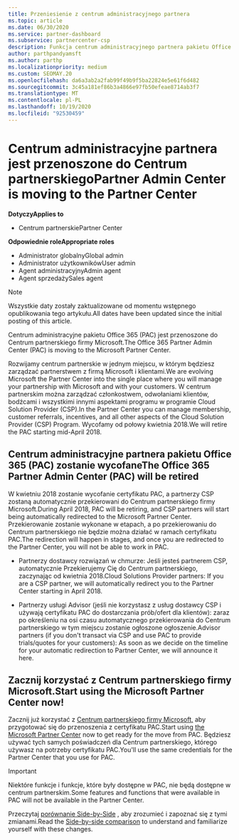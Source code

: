 ```yaml
---
title: Przeniesienie z centrum administracyjnego partnera
ms.topic: article
ms.date: 06/30/2020
ms.service: partner-dashboard
ms.subservice: partnercenter-csp
description: Funkcja centrum administracyjnego partnera pakietu Office 365 jest przenoszona do Centrum partnerskiego. Dowiedz się, co to oznacza i jak można zrobić w centrum partnerskim.
author: parthpandyamsft
ms.author: parthp
ms.localizationpriority: medium
ms.custom: SEOMAY.20
ms.openlocfilehash: da6a3ab2a2fab99f49b9f5ba22824e5e61f6d482
ms.sourcegitcommit: 3c45a181ef86b3a4866e97fb50efeae8714ab3f7
ms.translationtype: MT
ms.contentlocale: pl-PL
ms.lasthandoff: 10/19/2020
ms.locfileid: "92530459"
---
```

# <a name="partner-admin-center-is-moving-to-the-partner-center"></a><span data-ttu-id="26512-104">Centrum administracyjne partnera jest przenoszone do Centrum partnerskiego</span><span class="sxs-lookup"><span data-stu-id="26512-104">Partner Admin Center is moving to the Partner Center</span></span>

<span data-ttu-id="26512-105">**Dotyczy**</span><span class="sxs-lookup"><span data-stu-id="26512-105">**Applies to**</span></span>

- <span data-ttu-id="26512-106">Centrum partnerskie</span><span class="sxs-lookup"><span data-stu-id="26512-106">Partner Center</span></span>

<span data-ttu-id="26512-107">**Odpowiednie role**</span><span class="sxs-lookup"><span data-stu-id="26512-107">**Appropriate roles**</span></span>
- <span data-ttu-id="26512-108">Administrator globalny</span><span class="sxs-lookup"><span data-stu-id="26512-108">Global admin</span></span>
- <span data-ttu-id="26512-109">Administrator użytkowników</span><span class="sxs-lookup"><span data-stu-id="26512-109">User admin</span></span>
- <span data-ttu-id="26512-110">Agent administracyjny</span><span class="sxs-lookup"><span data-stu-id="26512-110">Admin agent</span></span>
- <span data-ttu-id="26512-111">Agent sprzedaży</span><span class="sxs-lookup"><span data-stu-id="26512-111">Sales agent</span></span>

> [!NOTE]  
> <span data-ttu-id="26512-112">Wszystkie daty zostały zaktualizowane od momentu wstępnego opublikowania tego artykułu.</span><span class="sxs-lookup"><span data-stu-id="26512-112">All dates have been updated since the initial posting of this article.</span></span>

<span data-ttu-id="26512-113">Centrum administracyjne pakietu Office 365 (PAC) jest przenoszone do Centrum partnerskiego firmy Microsoft.</span><span class="sxs-lookup"><span data-stu-id="26512-113">The Office 365 Partner Admin Center (PAC) is moving to the Microsoft Partner Center.</span></span>

<span data-ttu-id="26512-114">Rozwijamy centrum partnerskie w jednym miejscu, w którym będziesz zarządzać partnerstwem z firmą Microsoft i klientami.</span><span class="sxs-lookup"><span data-stu-id="26512-114">We are evolving Microsoft the Partner Center into the single place where you will manage your partnership with Microsoft and with your customers.</span></span> <span data-ttu-id="26512-115">W centrum partnerskim można zarządzać członkostwem, odwołaniami klientów, bodźcami i wszystkimi innymi aspektami programu w programie Cloud Solution Provider (CSP).</span><span class="sxs-lookup"><span data-stu-id="26512-115">In the Partner Center you can manage membership, customer referrals, incentives, and all other aspects of the Cloud Solution Provider (CSP) Program.</span></span> <span data-ttu-id="26512-116">Wycofamy od połowy kwietnia 2018.</span><span class="sxs-lookup"><span data-stu-id="26512-116">We will retire the PAC starting mid-April 2018.</span></span>

## <a name="the-office-365-partner-admin-center-pac-will-be-retired"></a><span data-ttu-id="26512-117">Centrum administracyjne partnera pakietu Office 365 (PAC) zostanie wycofane</span><span class="sxs-lookup"><span data-stu-id="26512-117">The Office 365 Partner Admin Center (PAC) will be retired</span></span>

<span data-ttu-id="26512-118">W kwietniu 2018 zostanie wycofanie certyfikatu PAC, a partnerzy CSP zostaną automatycznie przekierowani do Centrum partnerskiego firmy Microsoft.</span><span class="sxs-lookup"><span data-stu-id="26512-118">During April 2018, PAC will be retiring, and CSP partners will start being automatically redirected to the Microsoft Partner Center.</span></span> <span data-ttu-id="26512-119">Przekierowanie zostanie wykonane w etapach, a po przekierowaniu do Centrum partnerskiego nie będzie można działać w ramach certyfikatu PAC.</span><span class="sxs-lookup"><span data-stu-id="26512-119">The redirection will happen in stages, and once you are redirected to the Partner Center, you will not be able to work in PAC.</span></span> 

- <span data-ttu-id="26512-120">Partnerzy dostawcy rozwiązań w chmurze: Jeśli jesteś partnerem CSP, automatycznie Przekierujemy Cię do Centrum partnerskiego, zaczynając od kwietnia 2018.</span><span class="sxs-lookup"><span data-stu-id="26512-120">Cloud Solutions Provider partners: If you are a CSP partner, we will automatically redirect you to the Partner Center starting in April 2018.</span></span>

- <span data-ttu-id="26512-121">Partnerzy usługi Advisor (jeśli nie korzystasz z usług dostawcy CSP i używają certyfikatu PAC do dostarczania prób/ofert dla klientów): zaraz po określeniu na osi czasu automatycznego przekierowania do Centrum partnerskiego w tym miejscu zostanie ogłoszone ogłoszenie.</span><span class="sxs-lookup"><span data-stu-id="26512-121">Advisor partners (if you don't transact via CSP and use PAC to provide trials/quotes for your customers): As soon as we decide on the timeline for your automatic redirection to Partner Center, we will announce it here.</span></span>

## <a name="start-using-the-microsoft-partner-center-now"></a><span data-ttu-id="26512-122">Zacznij korzystać z Centrum partnerskiego firmy Microsoft.</span><span class="sxs-lookup"><span data-stu-id="26512-122">Start using the Microsoft Partner Center now!</span></span>

<span data-ttu-id="26512-123">Zacznij już korzystać z [Centrum partnerskiego firmy Microsoft,](https://partnercenter.microsoft.com/) aby przygotować się do przenoszenia z certyfikatu PAC.</span><span class="sxs-lookup"><span data-stu-id="26512-123">Start using [the Microsoft Partner Center](https://partnercenter.microsoft.com/) now to get ready for the move from PAC.</span></span>  <span data-ttu-id="26512-124">Będziesz używać tych samych poświadczeń dla Centrum partnerskiego, którego używasz na potrzeby certyfikatu PAC.</span><span class="sxs-lookup"><span data-stu-id="26512-124">You'll use the same credentials for the Partner Center that you use for PAC.</span></span>

> [!IMPORTANT]  
> <span data-ttu-id="26512-125">Niektóre funkcje i funkcje, które były dostępne w PAC, nie będą dostępne w centrum partnerskim.</span><span class="sxs-lookup"><span data-stu-id="26512-125">Some features and functions that were available in PAC will not be available in the Partner Center.</span></span>

 <span data-ttu-id="26512-126">Przeczytaj [porównanie Side-by-Side](moving-from-pac-to-pc.md) , aby zrozumieć i zapoznać się z tymi zmianami.</span><span class="sxs-lookup"><span data-stu-id="26512-126">Read the [Side-by-side comparison](moving-from-pac-to-pc.md) to understand and familiarize yourself with these changes.</span></span> 